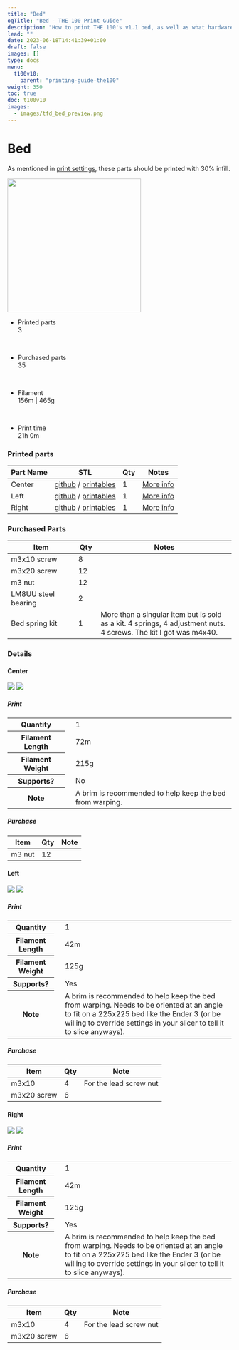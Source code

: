 ```yaml
---
title: "Bed"
ogTitle: "Bed - THE 100 Print Guide"
description: "How to print THE 100's v1.1 bed, as well as what hardware you need to purchase to build it."
lead: ""
date: 2023-06-18T14:41:39+01:00
draft: false
images: []
type: docs
menu:
  t100v10:
    parent: "printing-guide-the100"
weight: 350
toc: true
doc: t100v10
images: 
  - images/tfd_bed_preview.png
---
```

# Bed
As mentioned in <a href="/the100/1.1/overview/before-you-print/#print-settings">print settings</a>, these parts should be printed with 30% infill. 

<div class="row bd">
  <div class="col">
      <a href="images/bed_cad.png"><img src="images/bed_cad.png" width=300 class="img-thumbnail"></a>
  </div>
  <div class="col">
    <ul class="list-group">
      <li class="list-group-item d-flex justify-content-between align-items-center">
        <div class="text fw-bold">Printed parts</div>
        <div class="text">3</div>
      </li>
    </ul>
    <br>
    <ul class="list-group">
      <li class="list-group-item d-flex justify-content-between align-items-center">
        <div class="text fw-bold">Purchased parts</div>
        <div class="text">35</div>
      </li>
    </ul>   
    <br>
    <ul class="list-group">
      <li class="list-group-item d-flex justify-content-between align-items-center">
        <div class="text fw-bold">Filament</div>
        <div class="text">156m | 465g</div>
      </li>
    </ul>   
    <br>
    <ul class="list-group">
      <li class="list-group-item d-flex justify-content-between align-items-center">
        <div class="text fw-bold">Print time</div>
        <div class="text">21h 0m</div>
      </li>
    </ul>   
  </div>
</div>

### Printed parts
<table class="table table-sm">
  <thead>
    <tr>
      <th scope="col">Part Name</th>
      <th scope="col">STL</th>
      <th scope="col">Qty</th>
      <th scope="col">Notes</th>
    </tr>
  </thead>
  <tbody>
    <tr>
      <td>Center</td>
      <td class="no-wrap"><a target="_blank" href="https://github.com/MSzturc/the100/blob/main/STL/Bed/Center.stl">github</a> / <a href="https://files.printables.com/media/prints/572689/stls/4581588_09eb6d6c-8caa-4684-978e-19dcb8971a19/center.stl">printables</a></td>
      <td>1</td>
      <td><a href="#center">More info</a></td>
    </tr>
    <tr>
      <td>Left</td>
      <td class="no-wrap"><a target="_blank" href="https://github.com/MSzturc/the100/blob/main/STL/Bed/Left.stl">github</a> / <a href="https://files.printables.com/media/prints/572689/stls/4581590_128c4603-3ed4-423d-9a37-d211a697060c/left.stl">printables</a></td>
      <td>1</td>
      <td><a href="#left">More info</a></td>
    </tr>
    <tr>
      <td>Right</td>
      <td class="no-wrap"><a target="_blank" href="https://github.com/MSzturc/the100/blob/main/STL/Bed/Right.stl">github</a> / <a href="https://files.printables.com/media/prints/572689/stls/4581589_b78f9bc8-574d-4154-bc54-77deda70e43d/right.stl">printables</a></td>
      <td>1</td>
      <td><a href="#right">More info</a></td>
    </tr>
  </tbody>
</table>

### Purchased Parts
<table class="table table-sm no-margin">
  <thead>
    <tr>
      <th scope="col" width="30%">Item</th>
      <th scope="col" width="10%">Qty</th>
      <th scope="col" width="60%">Notes</th>
    </tr>
  </thead>
  <tbody>
    <tr>
      <td>m3x10 screw</td>
      <td>8</td>
      <td></td>
    </tr>
    <tr>
      <td>m3x20 screw</td>
      <td>12</td>
      <td></td>
    </tr>
    <tr>
      <td>m3 nut</td>
      <td>12</td>
      <td></td>
    </tr>
    <tr>
      <td class="no-wrap">LM8UU steel bearing</td>
      <td>2</td>
      <td></td>
    </tr>
    <tr>
      <td>Bed spring kit</td>
      <td>1</td>
      <td>More than a singular item but is sold as a kit. 4 springs, 4 adjustment nuts. 4 screws. The kit I got was m4x40.</td>
    </tr>
  </tbody>
</table>

### Details

#### Center
  <a href="images/bed_center_cad.png"><img src="images/bed_center_cad.png" class="img-thumbnail align-top img-thumbnail-300h" /></a>
  <a href="images/bed_center_stl.png"><img src="images/bed_center_stl.png" class="img-thumbnail align-top img-thumbnail-300h" /></a>
##### Print
<table class="table table-striped table-hover no-margin">
  <tbody class="table-group-divider">
    <tr>
      <th scope="row" class="no-wrap">Quantity</th>
      <td> </td>
      <td>1</td>
    </tr>
    <tr>
      <th scope="row" class="no-wrap">Filament Length</th>
      <td> </td>
      <td>72m</td>
    </tr>
    <tr>
      <th scope="row" class="no-wrap">Filament Weight</th>
      <td> </td>
      <td>215g</td>
    </tr>
    <tr>
      <th scope="row" class="no-wrap">Supports?</th>
      <td> </td>
      <td>No</td>
    </tr>
    <tr>
      <th scope="row" class="no-wrap">Note</th>
      <td> </td>
      <td>A brim is recommended to help keep the bed from warping. </td>
    </tr>
  </tbody>
</table>

##### Purchase
<table class="table table-striped table-hover no-margin">
  <thead>
    <tr>
      <th scope="col">Item</th>
      <th scope="col">Qty</th>
      <th scope="col">Note</th>
    </tr>
  </thead>
  <tbody>
    <tr>
      <td>m3 nut</td>
      <td>12</td>
      <td></td>
    </tr>
  </tbody>
</table>


#### Left
  <a href="images/bed_left_cad.png"><img src="images/bed_left_cad.png" class="img-thumbnail align-top img-thumbnail-250h" /></a>
  <a href="images/bed_left_stl.png"><img src="images/bed_left_stl.png" class="img-thumbnail align-top img-thumbnail-250h" /></a>
##### Print
<table class="table table-striped table-hover no-margin">
  <tbody class="table-group-divider">
    <tr>
      <th scope="row" class="no-wrap">Quantity</th>
      <td> </td>
      <td>1</td>
    </tr>
    <tr>
      <th scope="row" class="no-wrap">Filament Length</th>
      <td> </td>
      <td>42m</td>
    </tr>
    <tr>
      <th scope="row" class="no-wrap">Filament Weight</th>
      <td> </td>
      <td>125g</td>
    </tr>
    <tr>
      <th scope="row" class="no-wrap">Supports?</th>
      <td> </td>
      <td>Yes</td>
    </tr>
    <tr>
      <th scope="row" class="no-wrap">Note</th>
      <td> </td>
      <td>A brim is recommended to help keep the bed from warping. Needs to be oriented at an angle to fit on a 225x225 bed like the Ender 3 (or be willing to override settings in your slicer to tell it to slice anyways).</td>
    </tr>
  </tbody>
</table>

##### Purchase
<table class="table table-striped table-hover no-margin">
  <thead>
    <tr>
      <th scope="col">Item</th>
      <th scope="col">Qty</th>
      <th scope="col">Note</th>
    </tr>
  </thead>
  <tbody>
    <tr>
      <td>m3x10</td>
      <td>4</td>
      <td>For the lead screw nut</td>
    </tr>
    <tr>
      <td>m3x20 screw</td>
      <td>6</td>
      <td></td>
    </tr>
  </tbody>
</table>


#### Right
  <a href="images/bed_right_cad.png"><img src="images/bed_right_cad.png" class="img-thumbnail align-top img-thumbnail-250h" /></a>
  <a href="images/bed_right_stl.png"><img src="images/bed_right_stl.png" class="img-thumbnail align-top img-thumbnail-250h" /></a>
##### Print
<table class="table table-striped table-hover no-margin">
  <tbody class="table-group-divider">
    <tr>
      <th scope="row" class="no-wrap">Quantity</th>
      <td> </td>
      <td>1</td>
    </tr>
    <tr>
      <th scope="row" class="no-wrap">Filament Length</th>
      <td> </td>
      <td>42m</td>
    </tr>
    <tr>
      <th scope="row" class="no-wrap">Filament Weight</th>
      <td> </td>
      <td>125g</td>
    </tr>
    <tr>
      <th scope="row" class="no-wrap">Supports?</th>
      <td> </td>
      <td>Yes</td>
    </tr>
    <tr>
      <th scope="row" class="no-wrap">Note</th>
      <td> </td>
      <td>A brim is recommended to help keep the bed from warping. Needs to be oriented at an angle to fit on a 225x225 bed like the Ender 3 (or be willing to override settings in your slicer to tell it to slice anyways).</td>
    </tr>
  </tbody>
</table>

##### Purchase
<table class="table table-striped table-hover no-margin">
  <thead>
    <tr>
      <th scope="col">Item</th>
      <th scope="col">Qty</th>
      <th scope="col">Note</th>
    </tr>
  </thead>
  <tbody>
    <tr>
      <td>m3x10</td>
      <td>4</td>
      <td>For the lead screw nut</td>
    </tr>
    <tr>
      <td>m3x20 screw</td>
      <td>6</td>
      <td></td>
    </tr>
  </tbody>
</table>